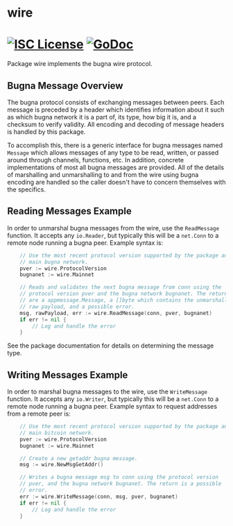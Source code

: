 wire
====

[![ISC License](http://img.shields.io/badge/license-ISC-blue.svg)](https://choosealicense.com/licenses/isc/)
[![GoDoc](https://img.shields.io/badge/godoc-reference-blue.svg)](http://godoc.org/github.com/bugnanetwork/bugnad/wire)
=======

Package wire implements the bugna wire protocol.

## Bugna Message Overview

The bugna protocol consists of exchanging messages between peers. Each message
is preceded by a header which identifies information about it such as which
bugna network it is a part of, its type, how big it is, and a checksum to
verify validity. All encoding and decoding of message headers is handled by this
package.

To accomplish this, there is a generic interface for bugna messages named
`Message` which allows messages of any type to be read, written, or passed
around through channels, functions, etc. In addition, concrete implementations
of most all bugna messages are provided. All of the details of marshalling and 
unmarshalling to and from the wire using bugna encoding are handled so the 
caller doesn't have to concern themselves with the specifics.

## Reading Messages Example

In order to unmarshal bugna messages from the wire, use the `ReadMessage`
function. It accepts any `io.Reader`, but typically this will be a `net.Conn`
to a remote node running a bugna peer. Example syntax is:

```Go
	// Use the most recent protocol version supported by the package and the
	// main bugna network.
	pver := wire.ProtocolVersion
	bugnanet := wire.Mainnet

	// Reads and validates the next bugna message from conn using the
	// protocol version pver and the bugna network bugnanet. The returns
	// are a appmessage.Message, a []byte which contains the unmarshalled
	// raw payload, and a possible error.
	msg, rawPayload, err := wire.ReadMessage(conn, pver, bugnanet)
	if err != nil {
		// Log and handle the error
	}
```

See the package documentation for details on determining the message type.

## Writing Messages Example

In order to marshal bugna messages to the wire, use the `WriteMessage`
function. It accepts any `io.Writer`, but typically this will be a `net.Conn`
to a remote node running a bugna peer. Example syntax to request addresses
from a remote peer is:

```Go
	// Use the most recent protocol version supported by the package and the
	// main bitcoin network.
	pver := wire.ProtocolVersion
	bugnanet := wire.Mainnet

	// Create a new getaddr bugna message.
	msg := wire.NewMsgGetAddr()

	// Writes a bugna message msg to conn using the protocol version
	// pver, and the bugna network bugnanet. The return is a possible
	// error.
	err := wire.WriteMessage(conn, msg, pver, bugnanet)
	if err != nil {
		// Log and handle the error
	}
```

